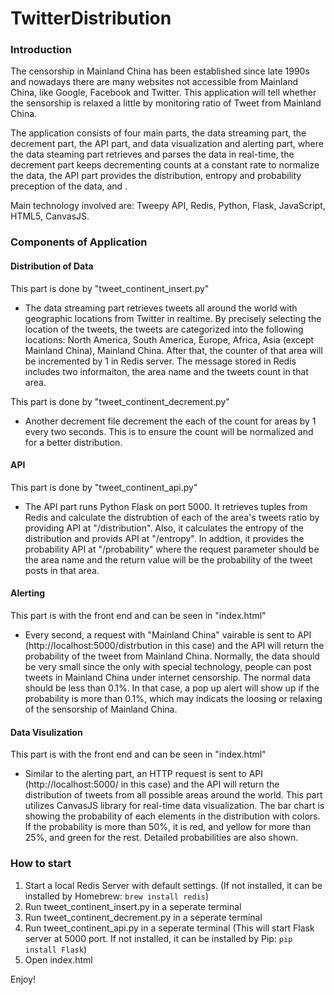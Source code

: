 # TwitterDistribution

### Introduction
The censorship in Mainland China has been established since late 1990s and nowadays there are many websites not accessible from Mainland China, like Google, Facebook and Twitter. This application will tell whether the sensorship is relaxed a little by monitoring ratio of Tweet from Mainland China.

The application consists of four main parts, the data streaming part, the decrement part, the API part, and data visualization and alerting part, where the data steaming part retrieves and parses the data in real-time, the decrement part keeps decrementing counts at a constant rate to normalize the data, the API part provides the distribution, entropy and probability preception of the data, and .

Main technology involved are: Tweepy API, Redis, Python, Flask, JavaScript, HTML5, CanvasJS.


### Components of Application
#### Distribution of Data
This part is done by "tweet_continent_insert.py"
- The data streaming part retrieves tweets all around the world with geographic locations from Twitter in realtime. By precisely selecting the location of the tweets, the tweets are categorized into the following locations: North America, South America, Europe, Africa, Asia (except Mainland China), Mainland China. After that, the counter of that area will be incremented by 1 in Redis server. The message stored in Redis includes two informaiton, the area name and the tweets count in that area.

This part is done by "tweet_continent_decrement.py"
- Another decrement file decrement the each of the count for areas by 1 every two seconds. This is to ensure the count will be normalized and for a better distribution.


#### API
This part is done by "tweet_continent_api.py"
- The API part runs Python Flask on port 5000. It retrieves tuples from Redis and calculate the distrubtion of each of the area's tweets ratio by providing API at "/distribution". Also, it calculates the entropy of the distribution and provids API at "/entropy". In addtion, it provides the probability API at "/probability" where the request parameter should be the area name and the return value will be the probability of the tweet posts in that area.


#### Alerting
This part is with the front end and can be seen in "index.html"
- Every second, a request with "Mainland China" vairable is sent to API (http://localhost:5000/distrbution in this case) and the API will return the probability of the tweet from Mainland China. Normally, the data should be very small since the only with special technology, people can post tweets in Mainland China under internet censorship. The normal data should be less than 0.1%. In that case, a pop up alert will show up if the probability is more than 0.1%, which may indicats the loosing or relaxing of the sensorship of Mainland China.


#### Data Visulization
This part is with the front end and can be seen in "index.html"
- Similar to the alerting part, an HTTP request is sent to API (http://localhost:5000/ in this case) and the API will return the distribution of tweets from all possible areas around the world. This part utilizes CanvasJS library for real-time data visualization. The bar chart is showing the probability of each elements in the distribution with colors. If the probability is more than 50%, it is red, and yellow for more than 25%, and green for the rest. Detailed probabilities are also shown.



### How to start
1. Start a local Redis Server with default settings. (If not installed, it can be installed by Homebrew: 
    ```brew install redis```)
2. Run tweet_continent_insert.py in a seperate terminal
3. Run tweet_continent_decrement.py in a seperate terminal
4. Run tweet_continent_api.py in a seperate terminal (This will start Flask server at 5000 port. If not installed, it can be installed by Pip: ```pip install Flask```)
4. Open index.html

Enjoy!

